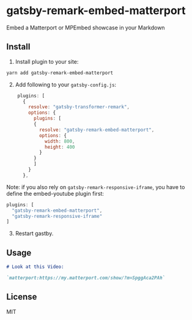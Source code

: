 # gatsby-remark-embed-matterport
Embed a Matterport or MPEmbed showcase in your Markdown


## Install 
1. Install plugin to your site:

```bash
yarn add gatsby-remark-embed-matterport
```

2. Add following to your `gatsby-config.js`:
```js
    plugins: [      
      {
        resolve: "gatsby-transformer-remark",
        options: {
          plugins: [
          {
            resolve: "gatsby-remark-embed-matterport",
            options: {
              width: 800,
              height: 400
            }
          }
          ]
        }
      },
```

Note: if you also rely on `gatsby-remark-responsive-iframe`, you have to define the embed-youtube plugin first:
``` js
plugins: [
  "gatsby-remark-embed-matterport",
  "gatsby-remark-responsive-iframe"
]
```

3. Restart gastby.

## Usage

```markdown
# Look at this Video:

`matterport:https://my.matterport.com/show/?m=SpggAca2PAh`

```


## License

MIT